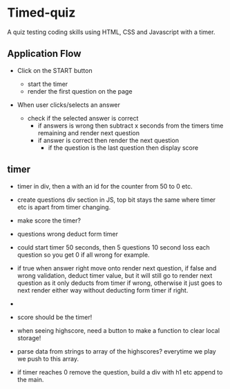 # Timed-quiz

A quiz testing coding skills using HTML, CSS and Javascript with a timer.

## Application Flow

- Click on the START button

  - start the timer
  - render the first question on the page

- When user clicks/selects an answer
  - check if the selected answer is correct
    - if answers is wrong then subtract x seconds from the timers time remaining and render next question
    - if answer is correct then render the next question
      - if the question is the last question then display score

## timer

- timer in div, then a <span>with an id for the counter from 50 to 0 etc.
- create questions div section in JS, top bit stays the same where timer etc is apart from timer changing.
- make score the timer?
- questions wrong deduct form timer
- could start timer 50 seconds, then 5 questions 10 second loss each question so you get 0 if all wrong for example.
- if true when answer right move onto render next question, if false and wrong validation, deduct timer value, but it will still go to render next question as it only deducts from timer if wrong, otherwise it just goes to next render either way without deducting form timer if right.
-
- score should be the timer!

- when seeing highscore, need a button to make a function to clear local storage!

- parse data from strings to array of the highscores?
  everytime we play we push to this array.

- if timer reaches 0
  remove the question, build a div with h1 etc
  append to the main.
